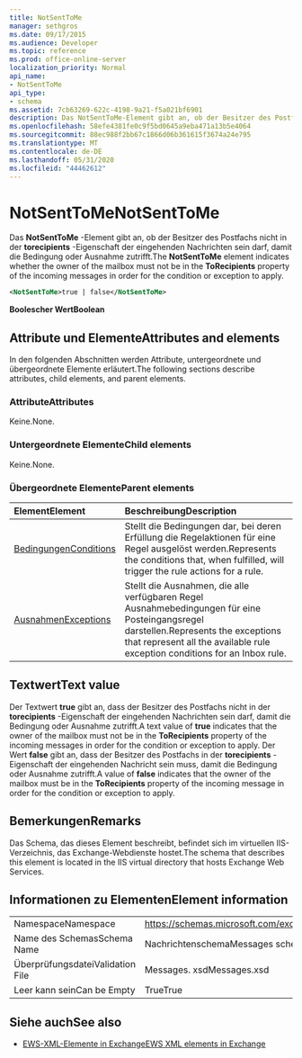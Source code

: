 ```yaml
---
title: NotSentToMe
manager: sethgros
ms.date: 09/17/2015
ms.audience: Developer
ms.topic: reference
ms.prod: office-online-server
localization_priority: Normal
api_name:
- NotSentToMe
api_type:
- schema
ms.assetid: 7cb63269-622c-4198-9a21-f5a021bf6901
description: Das NotSentToMe-Element gibt an, ob der Besitzer des Postfachs nicht in der torecipients-Eigenschaft der eingehenden Nachrichten sein darf, damit die Bedingung oder Ausnahme zutrifft.
ms.openlocfilehash: 58efe4381fe0c9f5bd0645a9eba471a13b5e4064
ms.sourcegitcommit: 88ec988f2bb67c1866d06b361615f3674a24e795
ms.translationtype: MT
ms.contentlocale: de-DE
ms.lasthandoff: 05/31/2020
ms.locfileid: "44462612"
---
```

# <a name="notsenttome"></a><span data-ttu-id="39624-103">NotSentToMe</span><span class="sxs-lookup"><span data-stu-id="39624-103">NotSentToMe</span></span>

<span data-ttu-id="39624-104">Das **NotSentToMe** -Element gibt an, ob der Besitzer des Postfachs nicht in der **torecipients** -Eigenschaft der eingehenden Nachrichten sein darf, damit die Bedingung oder Ausnahme zutrifft.</span><span class="sxs-lookup"><span data-stu-id="39624-104">The **NotSentToMe** element indicates whether the owner of the mailbox must not be in the **ToRecipients** property of the incoming messages in order for the condition or exception to apply.</span></span> 
  
```xml
<NotSentToMe>true | false</NotSentToMe>
```

 <span data-ttu-id="39624-105">**Boolescher Wert**</span><span class="sxs-lookup"><span data-stu-id="39624-105">**Boolean**</span></span>
## <a name="attributes-and-elements"></a><span data-ttu-id="39624-106">Attribute und Elemente</span><span class="sxs-lookup"><span data-stu-id="39624-106">Attributes and elements</span></span>

<span data-ttu-id="39624-107">In den folgenden Abschnitten werden Attribute, untergeordnete und übergeordnete Elemente erläutert.</span><span class="sxs-lookup"><span data-stu-id="39624-107">The following sections describe attributes, child elements, and parent elements.</span></span>
  
### <a name="attributes"></a><span data-ttu-id="39624-108">Attribute</span><span class="sxs-lookup"><span data-stu-id="39624-108">Attributes</span></span>

<span data-ttu-id="39624-109">Keine.</span><span class="sxs-lookup"><span data-stu-id="39624-109">None.</span></span>
  
### <a name="child-elements"></a><span data-ttu-id="39624-110">Untergeordnete Elemente</span><span class="sxs-lookup"><span data-stu-id="39624-110">Child elements</span></span>

<span data-ttu-id="39624-111">Keine.</span><span class="sxs-lookup"><span data-stu-id="39624-111">None.</span></span>
  
### <a name="parent-elements"></a><span data-ttu-id="39624-112">Übergeordnete Elemente</span><span class="sxs-lookup"><span data-stu-id="39624-112">Parent elements</span></span>

|<span data-ttu-id="39624-113">**Element**</span><span class="sxs-lookup"><span data-stu-id="39624-113">**Element**</span></span>|<span data-ttu-id="39624-114">**Beschreibung**</span><span class="sxs-lookup"><span data-stu-id="39624-114">**Description**</span></span>|
|:-----|:-----|
|[<span data-ttu-id="39624-115">Bedingungen</span><span class="sxs-lookup"><span data-stu-id="39624-115">Conditions</span></span>](conditions.md) <br/> |<span data-ttu-id="39624-116">Stellt die Bedingungen dar, bei deren Erfüllung die Regelaktionen für eine Regel ausgelöst werden.</span><span class="sxs-lookup"><span data-stu-id="39624-116">Represents the conditions that, when fulfilled, will trigger the rule actions for a rule.</span></span>  <br/> |
|[<span data-ttu-id="39624-117">Ausnahmen</span><span class="sxs-lookup"><span data-stu-id="39624-117">Exceptions</span></span>](exceptions.md) <br/> |<span data-ttu-id="39624-118">Stellt die Ausnahmen, die alle verfügbaren Regel Ausnahmebedingungen für eine Posteingangsregel darstellen.</span><span class="sxs-lookup"><span data-stu-id="39624-118">Represents the exceptions that represent all the available rule exception conditions for an Inbox rule.</span></span>  <br/> |
   
## <a name="text-value"></a><span data-ttu-id="39624-119">Textwert</span><span class="sxs-lookup"><span data-stu-id="39624-119">Text value</span></span>

<span data-ttu-id="39624-120">Der Textwert **true** gibt an, dass der Besitzer des Postfachs nicht in der **torecipients** -Eigenschaft der eingehenden Nachrichten sein darf, damit die Bedingung oder Ausnahme zutrifft.</span><span class="sxs-lookup"><span data-stu-id="39624-120">A text value of **true** indicates that the owner of the mailbox must not be in the **ToRecipients** property of the incoming messages in order for the condition or exception to apply.</span></span> <span data-ttu-id="39624-121">Der Wert **false** gibt an, dass der Besitzer des Postfachs in der **torecipients** -Eigenschaft der eingehenden Nachricht sein muss, damit die Bedingung oder Ausnahme zutrifft.</span><span class="sxs-lookup"><span data-stu-id="39624-121">A value of **false** indicates that the owner of the mailbox must be in the **ToRecipients** property of the incoming message in order for the condition or exception to apply.</span></span> 
  
## <a name="remarks"></a><span data-ttu-id="39624-122">Bemerkungen</span><span class="sxs-lookup"><span data-stu-id="39624-122">Remarks</span></span>

<span data-ttu-id="39624-123">Das Schema, das dieses Element beschreibt, befindet sich im virtuellen IIS-Verzeichnis, das Exchange-Webdienste hostet.</span><span class="sxs-lookup"><span data-stu-id="39624-123">The schema that describes this element is located in the IIS virtual directory that hosts Exchange Web Services.</span></span>
  
## <a name="element-information"></a><span data-ttu-id="39624-124">Informationen zu Elementen</span><span class="sxs-lookup"><span data-stu-id="39624-124">Element information</span></span>

|||
|:-----|:-----|
|<span data-ttu-id="39624-125">Namespace</span><span class="sxs-lookup"><span data-stu-id="39624-125">Namespace</span></span>  <br/> |https://schemas.microsoft.com/exchange/services/2006/messages  <br/> |
|<span data-ttu-id="39624-126">Name des Schemas</span><span class="sxs-lookup"><span data-stu-id="39624-126">Schema Name</span></span>  <br/> |<span data-ttu-id="39624-127">Nachrichtenschema</span><span class="sxs-lookup"><span data-stu-id="39624-127">Messages schema</span></span>  <br/> |
|<span data-ttu-id="39624-128">Überprüfungsdatei</span><span class="sxs-lookup"><span data-stu-id="39624-128">Validation File</span></span>  <br/> |<span data-ttu-id="39624-129">Messages. xsd</span><span class="sxs-lookup"><span data-stu-id="39624-129">Messages.xsd</span></span>  <br/> |
|<span data-ttu-id="39624-130">Leer kann sein</span><span class="sxs-lookup"><span data-stu-id="39624-130">Can be Empty</span></span>  <br/> |<span data-ttu-id="39624-131">True</span><span class="sxs-lookup"><span data-stu-id="39624-131">True</span></span>  <br/> |
   
## <a name="see-also"></a><span data-ttu-id="39624-132">Siehe auch</span><span class="sxs-lookup"><span data-stu-id="39624-132">See also</span></span>



- [<span data-ttu-id="39624-133">EWS-XML-Elemente in Exchange</span><span class="sxs-lookup"><span data-stu-id="39624-133">EWS XML elements in Exchange</span></span>](ews-xml-elements-in-exchange.md)

